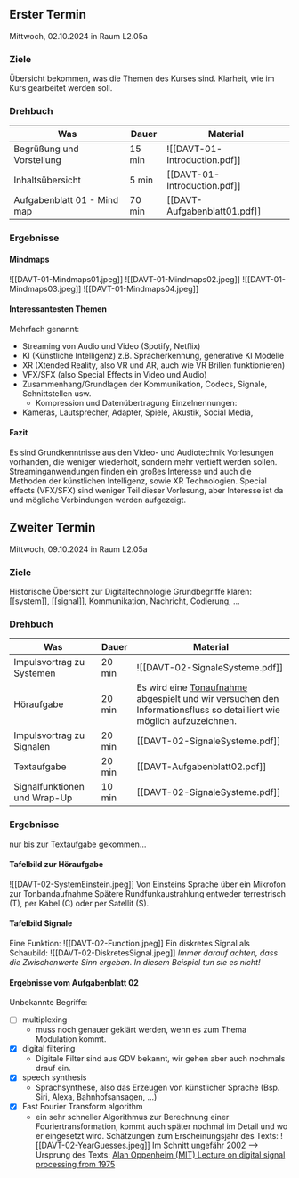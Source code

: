 ## Erster Termin
Mittwoch, 02.10.2024 in Raum L2.05a
### Ziele
Übersicht bekommen, was die Themen des Kurses sind.
Klarheit, wie im Kurs gearbeitet werden soll.

### Drehbuch

| Was                         | Dauer  | Material                      |
| --------------------------- | ------ | ----------------------------- |
| Begrüßung und Vorstellung   | 15 min | ![[DAVT-01-Introduction.pdf]] |
| Inhaltsübersicht            | 5 min  | [[DAVT-01-Introduction.pdf]]  |
| Aufgabenblatt 01 - Mind map | 70 min | [[DAVT-Aufgabenblatt01.pdf]]  |

### Ergebnisse
#### Mindmaps
![[DAVT-01-Mindmaps01.jpeg]]
![[DAVT-01-Mindmaps02.jpeg]]
![[DAVT-01-Mindmaps03.jpeg]]
![[DAVT-01-Mindmaps04.jpeg]]
#### Interessantesten Themen
Mehrfach genannt:
- Streaming von Audio und Video (Spotify, Netflix)
- KI (Künstliche Intelligenz) z.B. Spracherkennung, generative KI Modelle
- XR (Xtended Reality, also VR und AR, auch wie VR Brillen funktionieren)
- VFX/SFX (also Special Effects in Video und Audio)
- Zusammenhang/Grundlagen der Kommunikation, Codecs, Signale, Schnittstellen usw.
	- Kompression und Datenübertragung
Einzelnennungen:
- Kameras, Lautsprecher, Adapter, Spiele, Akustik, Social Media, 

#### Fazit
Es sind Grundkenntnisse aus den Video- und Audiotechnik Vorlesungen vorhanden, die weniger wiederholt, sondern mehr vertieft werden sollen. Streaminganwendungen finden ein großes Interesse und auch die Methoden der künstlichen Intelligenz, sowie XR Technologien.
Special effects (VFX/SFX) sind weniger Teil dieser Vorlesung, aber Interesse ist da und mögliche Verbindungen werden aufgezeigt.

## Zweiter Termin
Mittwoch, 09.10.2024 in Raum L2.05a
### Ziele
Historische Übersicht zur Digitaltechnologie
Grundbegriffe klären: [[system]], [[signal]], Kommunikation, Nachricht, Codierung, ...

### Drehbuch

| Was                          | Dauer  | Material                                                                                                                                                          |
| ---------------------------- | ------ | ----------------------------------------------------------------------------------------------------------------------------------------------------------------- |
| Impulsvortrag zu Systemen    | 20 min | ![[DAVT-02-SignaleSysteme.pdf]]                                                                                                                                   |
| Höraufgabe                   | 20 min | Es wird eine [Tonaufnahme](https://einstein-website.de/tondokument/) abgespielt und wir versuchen den Informationsfluss so detailliert wie möglich aufzuzeichnen. |
| Impulsvortrag zu Signalen    | 20 min | [[DAVT-02-SignaleSysteme.pdf]]                                                                                                                                    |
| Textaufgabe                  | 20 min | [[DAVT-Aufgabenblatt02.pdf]]                                                                                                                                      |
| Signalfunktionen und Wrap-Up | 10 min | [[DAVT-02-SignaleSysteme.pdf]]                                                                                                                                    |
### Ergebnisse
nur bis zur Textaufgabe gekommen...
#### Tafelbild zur Höraufgabe
![[DAVT-02-SystemEinstein.jpeg]]
Von Einsteins Sprache über ein Mikrofon zur Tonbandaufnahme
Spätere Rundfunkaustrahlung entweder terrestrisch (T), per Kabel (C) oder per Satellit (S).

#### Tafelbild Signale
Eine Funktion:
![[DAVT-02-Function.jpeg]]
Ein diskretes Signal als Schaubild:
![[DAVT-02-DiskretesSignal.jpeg]]
*Immer darauf achten, dass die Zwischenwerte Sinn ergeben. In diesem Beispiel tun sie es nicht!*

#### Ergebnisse vom Aufgabenblatt 02
Unbekannte Begriffe:
- [ ] multiplexing
	- muss noch genauer geklärt werden, wenn es zum Thema Modulation kommt.
- [x] digital filtering
	- Digitale Filter sind aus GDV bekannt, wir gehen aber auch nochmals drauf ein.
- [x] speech synthesis
	- Sprachsynthese, also das Erzeugen von künstlicher Sprache (Bsp. Siri, Alexa, Bahnhofsansagen, ...)
- [x] Fast Fourier Transform algorithm
	- ein sehr schneller Algorithmus zur Berechnung einer Fouriertransformation, kommt auch später nochmal im Detail und wo er eingesetzt wird.
Schätzungen zum Erscheinungsjahr des Texts:
![[DAVT-02-YearGuesses.jpeg]]
Im Schnitt ungefähr 2002 --> Ursprung des Texts: [Alan Oppenheim (MIT) Lecture on digital signal processing from 1975](https://youtu.be/rkvEM5Y3N60?feature=shared&t=59)




